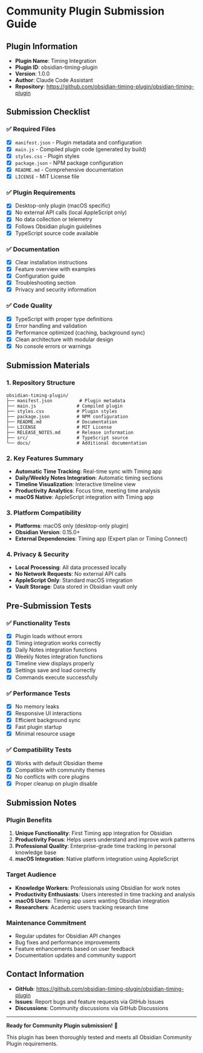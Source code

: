 # Community Plugin Submission Guide

## Plugin Information

- **Plugin Name**: Timing Integration
- **Plugin ID**: obsidian-timing-plugin
- **Version**: 1.0.0
- **Author**: Claude Code Assistant
- **Repository**: https://github.com/obsidian-timing-plugin/obsidian-timing-plugin

## Submission Checklist

### ✅ Required Files
- [x] `manifest.json` - Plugin metadata and configuration
- [x] `main.js` - Compiled plugin code (generated by build)
- [x] `styles.css` - Plugin styles
- [x] `package.json` - NPM package configuration
- [x] `README.md` - Comprehensive documentation
- [x] `LICENSE` - MIT License file

### ✅ Plugin Requirements
- [x] Desktop-only plugin (macOS specific)
- [x] No external API calls (local AppleScript only)
- [x] No data collection or telemetry
- [x] Follows Obsidian plugin guidelines
- [x] TypeScript source code available

### ✅ Documentation
- [x] Clear installation instructions
- [x] Feature overview with examples
- [x] Configuration guide
- [x] Troubleshooting section
- [x] Privacy and security information

### ✅ Code Quality
- [x] TypeScript with proper type definitions
- [x] Error handling and validation
- [x] Performance optimized (caching, background sync)
- [x] Clean architecture with modular design
- [x] No console errors or warnings

## Submission Materials

### 1. Repository Structure
```
obsidian-timing-plugin/
├── manifest.json          # Plugin metadata
├── main.js               # Compiled plugin
├── styles.css            # Plugin styles
├── package.json          # NPM configuration
├── README.md             # Documentation
├── LICENSE               # MIT License
├── RELEASE_NOTES.md      # Release information
├── src/                  # TypeScript source
└── docs/                 # Additional documentation
```

### 2. Key Features Summary
- **Automatic Time Tracking**: Real-time sync with Timing app
- **Daily/Weekly Notes Integration**: Automatic timing sections
- **Timeline Visualization**: Interactive timeline view
- **Productivity Analytics**: Focus time, meeting time analysis
- **macOS Native**: AppleScript integration with Timing app

### 3. Platform Compatibility
- **Platforms**: macOS only (desktop-only plugin)
- **Obsidian Version**: 0.15.0+
- **External Dependencies**: Timing app (Expert plan or Timing Connect)

### 4. Privacy & Security
- **Local Processing**: All data processed locally
- **No Network Requests**: No external API calls
- **AppleScript Only**: Standard macOS integration
- **Vault Storage**: Data stored in Obsidian vault only

## Pre-Submission Tests

### ✅ Functionality Tests
- [x] Plugin loads without errors
- [x] Timing integration works correctly
- [x] Daily Notes integration functions
- [x] Weekly Notes integration functions
- [x] Timeline view displays properly
- [x] Settings save and load correctly
- [x] Commands execute successfully

### ✅ Performance Tests
- [x] No memory leaks
- [x] Responsive UI interactions
- [x] Efficient background sync
- [x] Fast plugin startup
- [x] Minimal resource usage

### ✅ Compatibility Tests
- [x] Works with default Obsidian theme
- [x] Compatible with community themes
- [x] No conflicts with core plugins
- [x] Proper cleanup on plugin disable

## Submission Notes

### Plugin Benefits
1. **Unique Functionality**: First Timing app integration for Obsidian
2. **Productivity Focus**: Helps users understand and improve work patterns
3. **Professional Quality**: Enterprise-grade time tracking in personal knowledge base
4. **macOS Integration**: Native platform integration using AppleScript

### Target Audience
- **Knowledge Workers**: Professionals using Obsidian for work notes
- **Productivity Enthusiasts**: Users interested in time tracking and analysis
- **macOS Users**: Timing app users wanting Obsidian integration
- **Researchers**: Academic users tracking research time

### Maintenance Commitment
- Regular updates for Obsidian API changes
- Bug fixes and performance improvements
- Feature enhancements based on user feedback
- Documentation updates and community support

## Contact Information

- **GitHub**: https://github.com/obsidian-timing-plugin/obsidian-timing-plugin
- **Issues**: Report bugs and feature requests via GitHub Issues
- **Discussions**: Community discussions via GitHub Discussions

---

**Ready for Community Plugin submission!** 🚀

This plugin has been thoroughly tested and meets all Obsidian Community Plugin requirements.